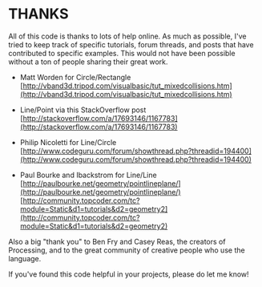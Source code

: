 # THANKS  
All of this code is thanks to lots of help online. As much as possible, I've tried to keep track of specific tutorials, forum threads, and posts that have contributed to specific examples. This would not have been possible without a ton of people sharing their great work.

+ Matt Worden for Circle/Rectangle  
  [http://vband3d.tripod.com/visualbasic/tut_mixedcollisions.htm](http://vband3d.tripod.com/visualbasic/tut_mixedcollisions.htm)

+ Line/Point via this StackOverflow post
  [http://stackoverflow.com/a/17693146/1167783](http://stackoverflow.com/a/17693146/1167783)

+ Philip Nicoletti for Line/Circle  
  [http://www.codeguru.com/forum/showthread.php?threadid=194400](http://www.codeguru.com/forum/showthread.php?threadid=194400)

+ Paul Bourke and Ibackstrom for Line/Line  
  [http://paulbourke.net/geometry/pointlineplane/](http://paulbourke.net/geometry/pointlineplane/)  
  [http://community.topcoder.com/tc?module=Static&d1=tutorials&d2=geometry2](http://community.topcoder.com/tc?module=Static&d1=tutorials&d2=geometry2)

Also a big "thank you" to Ben Fry and Casey Reas, the creators of Processing, and to the great community of creative people who use the language.

If you've found this code helpful in your projects, please do let me know!